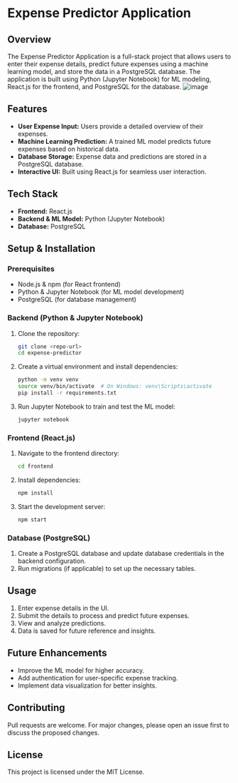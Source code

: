# Expense Predictor Application

## Overview
The Expense Predictor Application is a full-stack project that allows users to enter their expense details, predict future expenses using a machine learning model, and store the data in a PostgreSQL database. The application is built using Python (Jupyter Notebook) for ML modeling, React.js for the frontend, and PostgreSQL for the database.
![image](https://github.com/user-attachments/assets/c7011ea4-3710-42bc-a698-8ab41c7e5ef1)


## Features
- **User Expense Input:** Users provide a detailed overview of their expenses.
- **Machine Learning Prediction:** A trained ML model predicts future expenses based on historical data.
- **Database Storage:** Expense data and predictions are stored in a PostgreSQL database.
- **Interactive UI:** Built using React.js for seamless user interaction.

## Tech Stack
- **Frontend:** React.js
- **Backend & ML Model:** Python (Jupyter Notebook)
- **Database:** PostgreSQL

## Setup & Installation
### Prerequisites
- Node.js & npm (for React frontend)
- Python & Jupyter Notebook (for ML model development)
- PostgreSQL (for database management)

### Backend (Python & Jupyter Notebook)
1. Clone the repository:
   ```sh
   git clone <repo-url>
   cd expense-predictor
   ```
2. Create a virtual environment and install dependencies:
   ```sh
   python -m venv venv
   source venv/bin/activate  # On Windows: venv\Scripts\activate
   pip install -r requirements.txt
   ```
3. Run Jupyter Notebook to train and test the ML model:
   ```sh
   jupyter notebook
   ```

### Frontend (React.js)
1. Navigate to the frontend directory:
   ```sh
   cd frontend
   ```
2. Install dependencies:
   ```sh
   npm install
   ```
3. Start the development server:
   ```sh
   npm start
   ```

### Database (PostgreSQL)
1. Create a PostgreSQL database and update database credentials in the backend configuration.
2. Run migrations (if applicable) to set up the necessary tables.

## Usage
1. Enter expense details in the UI.
2. Submit the details to process and predict future expenses.
3. View and analyze predictions.
4. Data is saved for future reference and insights.

## Future Enhancements
- Improve the ML model for higher accuracy.
- Add authentication for user-specific expense tracking.
- Implement data visualization for better insights.

## Contributing
Pull requests are welcome. For major changes, please open an issue first to discuss the proposed changes.

## License
This project is licensed under the MIT License.

